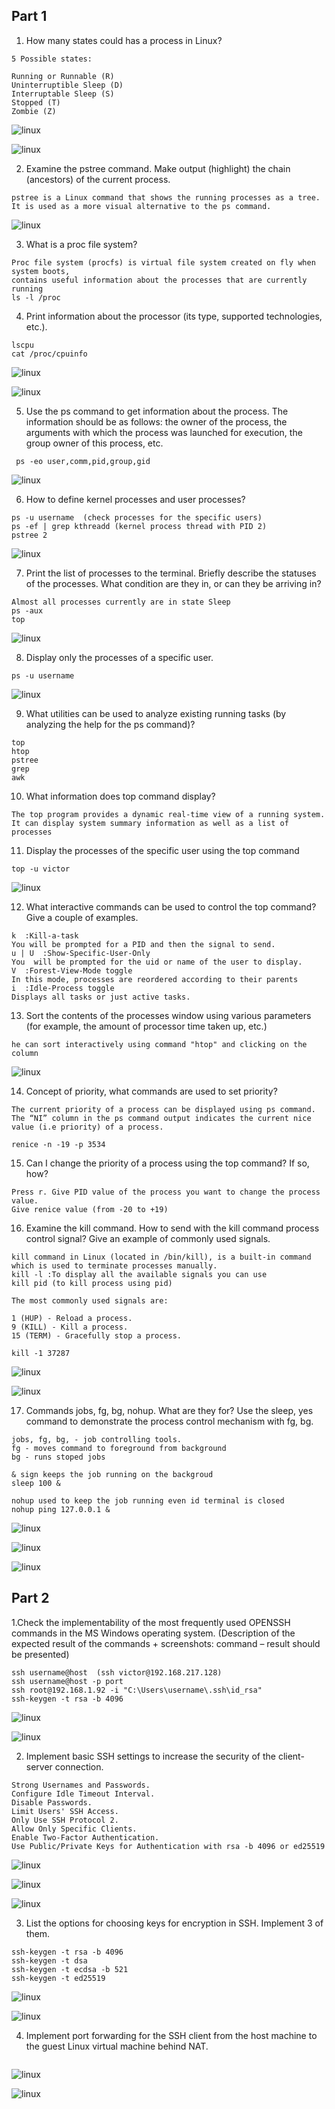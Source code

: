 ## Part 1

1. How many states could has a process in Linux?
```
5 Possible states:

Running or Runnable (R)
Uninterruptible Sleep (D)
Interruptable Sleep (S)
Stopped (T)
Zombie (Z)
```

![linux](./images/51.png "linux")

![linux](./images/52.png "linux")

2. Examine the pstree command. Make output (highlight) the chain (ancestors) of the current process.
```
pstree is a Linux command that shows the running processes as a tree. It is used as a more visual alternative to the ps command.
```
![linux](./images/53.png "linux")
 
3. What is a proc file system?
```
Proc file system (procfs) is virtual file system created on fly when system boots,
contains useful information about the processes that are currently running
ls -l /proc
```
4. Print information about the processor (its type, supported technologies, etc.).
```
lscpu
cat /proc/cpuinfo
```
![linux](./images/54.png "linux")

![linux](./images/55.png "linux")

5. Use the ps command to get information about the process. The information should be as follows: the owner of the process, 
the arguments with which the process was launched for execution, the group owner of this process, etc.
```
 ps -eo user,comm,pid,group,gid
```
![linux](./images/56.png "linux")

6. How to define kernel processes and user processes?
```
ps -u username  (check processes for the specific users)
ps -ef | grep kthreadd (kernel process thread with PID 2)
pstree 2
```
![linux](./images/57.png "linux")

7. Print the list of processes to the terminal. Briefly describe the statuses of the processes. 
 What condition are they in, or can they be arriving in?
```
Almost all processes currently are in state Sleep
ps -aux
top
```
![linux](./images/58.png "linux")

8. Display only the processes of a specific user.
```
ps -u username
```
![linux](./images/59.png "linux")

9. What utilities can be used to analyze existing running tasks (by analyzing the help for the ps command)?
```
top
htop
pstree
grep
awk
```
10. What information does top command display?
```
The top program provides a dynamic real-time view of a running system. 
It can display system summary information as well as a list of processes
```
11. Display the processes of the specific user using the top command
```
top -u victor
```
![linux](./images/60.png "linux")

12. What interactive commands can be used to control the top command? Give a couple of examples.
```
k  :Kill-a-task
You will be prompted for a PID and then the signal to send.
u | U  :Show-Specific-User-Only
You  will be prompted for the uid or name of the user to display.
V  :Forest-View-Mode toggle
In this mode, processes are reordered according to their parents
i  :Idle-Process toggle
Displays all tasks or just active tasks.
```

13. Sort the contents of the processes window using various parameters (for example, the amount of processor time taken up, etc.)
```
he can sort interactively using command "htop" and clicking on the column
```
![linux](./images/61.png "linux")

14. Concept of priority, what commands are used to set priority?
```
The current priority of a process can be displayed using ps command.
The “NI” column in the ps command output indicates the current nice value (i.e priority) of a process.

renice -n -19 -p 3534
```
15. Can I change the priority of a process using the top command? If so, how?
```
Press r. Give PID value of the process you want to change the process value. 
Give renice value (from -20 to +19)
```
16. Examine the kill command. How to send with the kill command process control signal? Give an example of commonly used signals.
```
kill command in Linux (located in /bin/kill), is a built-in command which is used to terminate processes manually.
kill -l :To display all the available signals you can use
kill pid (to kill process using pid)
 
The most commonly used signals are:

1 (HUP) - Reload a process.
9 (KILL) - Kill a process.
15 (TERM) - Gracefully stop a process.

kill -1 37287
```
![linux](./images/62.png "linux")

![linux](./images/63.png "linux")

17. Commands jobs, fg, bg, nohup. What are they for? Use the sleep, yes command to demonstrate the process control mechanism with fg, bg.
```
jobs, fg, bg, - job controlling tools. 
fg - moves command to foreground from background
bg - runs stoped jobs

& sign keeps the job running on the backgroud
sleep 100 &

nohup used to keep the job running even id terminal is closed
nohup ping 127.0.0.1 &
```
![linux](./images/64.png "linux")

![linux](./images/65.png "linux")

![linux](./images/67.png "linux")

## Part 2

1.Check the implementability of the most frequently used OPENSSH commands in the MS Windows operating system. 
(Description of the expected result of the commands + screenshots: command – result should be presented)
```
ssh username@host  (ssh victor@192.168.217.128)
ssh username@host -p port
ssh root@192.168.1.92 -i "C:\Users\username\.ssh\id_rsa"
ssh-keygen -t rsa -b 4096
```
![linux](./images/68.png "linux")

![linux](./images/69.png "linux")

2. Implement basic SSH settings to increase the security of the client-server connection.
```
Strong Usernames and Passwords.
Configure Idle Timeout Interval.
Disable Passwords.
Limit Users' SSH Access.
Only Use SSH Protocol 2. 
Allow Only Specific Clients. 
Enable Two-Factor Authentication. 
Use Public/Private Keys for Authentication with rsa -b 4096 or ed25519
```
![linux](./images/70.png "linux")

![linux](./images/71.png "linux")

![linux](./images/72.png "linux")

3. List the options for choosing keys for encryption in SSH. Implement 3 of them.
```
ssh-keygen -t rsa -b 4096
ssh-keygen -t dsa 
ssh-keygen -t ecdsa -b 521 
ssh-keygen -t ed25519
```
![linux](./images/73.png "linux")

![linux](./images/74.png "linux")

4. Implement port forwarding for the SSH client from the host machine to the guest Linux virtual machine behind NAT.
```

```
![linux](./images/75.png "linux")

![linux](./images/76.png "linux")



